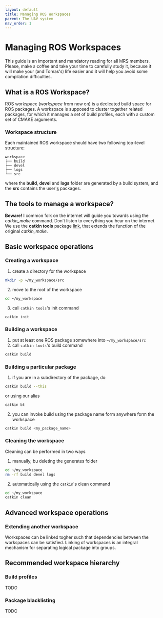 ```yaml
---
layout: default
title: Managing ROS Workspaces
parent: The UAV system
nav_order: 1
---
```


# Managing ROS Workspaces

This guide is an important and mandatory reading for all MRS members.
Please, make a coffee and take your time to carefully study it, because it will make your (and Tomas's) life easier and it will help you avoid some compilation difficulties.

## What is a ROS Workspace?

ROS workspace (_workspace_ from now on) is a dedicated build space for ROS packages.
A workspace is supposed to cluster together related packages, for which it manages a set of build profiles, each with a custom set of CMAKE arguments.

### Workspace structure

Each maintained ROS workspace should have two following top-level structure:

```
workspace
├── build
├── devel
├── logs
└── src
```

where the **build**, **devel** and **logs** folder are generated by a build system, and the **src** contains the user'[s](s) packages.

## The tools to manage a workspace?

**Beware!** I common folk on the internet will guide you towards using the _catkin_make_ command.
Don't listen to everything you hear on the internet.
We use the **catkin tools** package [link](https://catkin-tools.readthedocs.io/en/latest/), that extends the function of the original _catkin_make_.

## Basic workspace operations

### Creating a workspace

1. create a directory for the workspace
```bash
mkdir -p ~/my_workspace/src
```
2. move to the root of the workspace
```bash
cd ~/my_workspace
```
3. call ```catkin tools```'s init command
```bash
catkin init
```

### Building a workspace

1. put at least one ROS package somewhere into `~/my_workspace/src`
2. call ```catkin tools```'s build command
```bash
catkin build
```

### Building a particular package

1. if you are in a subdirectory of the package, do
```bash
catkin build --this
```
or using our alias
```bash
catkin bt
```
2. you can invoke build using the package name form anywhere form the workspace
```bash
catkin build <my_package_name>
```

### Cleaning the workspace

Cleaning can be performed in two ways
1. manually, bu deleting the generates folder
```bash
cd ~/my_workspace
rm -rf build devel logs
```
2. automatically using the `catkin`'s clean command
```bash
cd ~/my_workspace
catkin clean
```

## Advanced workspace operations

### Extending another workspace

Workspaces can be linked togher such that dependencies between the workspaces can be satisfied.
Linking of workspaces is an integral mechanism for separating logical package into groups.

## Recommended workspace hierarchy

### Build profiles

TODO

### Package blacklisting

TODO
